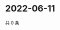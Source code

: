 # 2022-06-11

共 0 条

<!-- BEGIN WEIBO -->
<!-- 最后更新时间 Sat Jun 11 2022 01:18:37 GMT+0800 (China Standard Time) -->

<!-- END WEIBO -->
